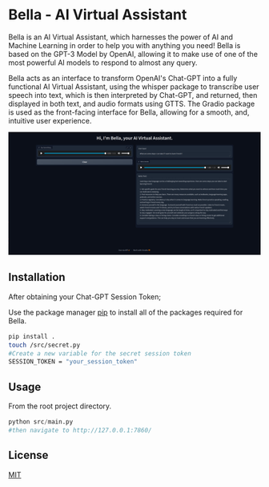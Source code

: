# Bella - AI Virtual Assistant

Bella is an AI Virtual Assistant, which harnesses the power of AI and Machine Learning in order to help you with anything you need! Bella is based on the GPT-3 Model by OpenAI, allowing it to make use of one of the most powerful AI models to respond to almost any query.

Bella acts as an interface to transform OpenAI's Chat-GPT into a fully functional AI Virtual Assistant, using the whisper package to transcribe user speech into text, which is then interpreted by Chat-GPT, and returned, then displayed in both text, and audio formats using GTTS. The Gradio package is used as the front-facing interface for Bella, allowing for a smooth, and, intuitive user experience.

![program screenshot](/assets/img/sc.png)

## Installation

After obtaining your Chat-GPT Session Token;

Use the package manager [pip](https://pip.pypa.io/en/stable/) to install all of the packages required for Bella.

```bash
pip install .
touch /src/secret.py
#Create a new variable for the secret session token
SESSION_TOKEN = "your_session_token"
```

## Usage

From the root project directory.

```python
python src/main.py
#then navigate to http://127.0.0.1:7860/
```

## License

[MIT](https://choosealicense.com/licenses/mit/)
